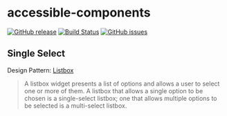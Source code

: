 # accessible-components

[![GitHub release](https://img.shields.io/github/v/tag/dotherightthing/accessible-components)](https://github.com/dotherightthing/accessible-components/releases) [![Build Status](https://github.com/dotherightthing/accessible-components/workflows/Build%20and%20release%20if%20tagged/badge.svg)](https://github.com/dotherightthing/accessible-components/actions?query=workflow%3A%22Build+and+release+if+tagged%22) [![GitHub issues](https://img.shields.io/github/issues/dotherightthing/accessible-components.svg)](https://github.com/dotherightthing/accessible-components/issues)

## Single Select

Design Pattern: [Listbox](https://www.w3.org/TR/wai-aria-practices/#Listbox)

> A listbox widget presents a list of options and allows a user to select one or more of them. A listbox that allows a single option to be chosen is a single-select listbox; one that allows multiple options to be selected is a multi-select listbox.
